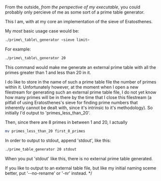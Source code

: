 From the outside, _from the perspective of my executable_, you could probably only percieve of me as some sort of a prime table generator.

This I am, with at my core an implementation of the sieve of Eratosthenes.

My _most_ basic usage case would be:
```bash
./prime\_table\_generator <sieve limit>
```

For example:
```bash
./prime\_table\_generator 20
```

This command would make me generate an external prime table with all the primes greater than 1 and less than 20 in it.

I do like to store in the name of such a prime table file the number of primes within it.
Unfortunately however, at the moment when I open a new filestream for generating such an external prime table file, I do not yet know how many primes will be in there by the time that I close this filestream (a pitfall of using Eratosthenes's sieve for finding prime numbers that inherently cannot be dealt with, since it's intrinsic to it's methodology). So initially I'd output to 'primes\_less\_than\_20'.

Then, since there are 8 primes in between 1 and 20, I actually
```bash
mv primes_less_than_20 first_8_primes
```
In order to output to stdout, append 'stdout', like this:
```bash
./prime_table_generator 20 stdout
```

When you put 'stdout' like this, there is no external prime table generated.

If you like to output to an external table file, but like my initial naming sceme better, put '--no-rename' or '-nr' instead. */
